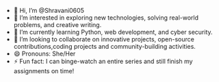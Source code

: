 
<!----[SHRAVANI!!]
<img src="" alt="Cool Animation" width="400" height="300">
---->


- 👋 Hi, I’m @Shravani0605  
- 👀 I’m interested in exploring new technologies, solving real-world problems, and creative writing.  
- 🌱 I’m currently learning Python, web development, and cyber security.  
- 💞️ I’m looking to collaborate on innovative projects, open-source contributions,coding projects and community-building activities.   
- 😄 Pronouns: She/Her  
- ⚡ Fun fact: I can binge-watch an entire series and still finish my assignments on time!  



<!---
Shravani0605/Shravani0605 is a ✨ special ✨ repository because its `README.md` (this file) appears on your GitHub profile.
You can click the Preview link to take a look at your changes.
--->
